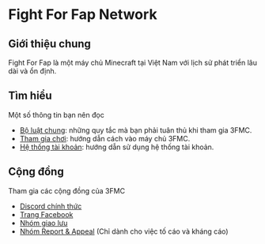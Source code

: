 # Fight For Fap Network

## Giới thiệu chung

Fight For Fap là một máy chủ Minecraft tại Việt Nam với lịch sử phát triển lâu dài và ổn định.

## Tìm hiểu

Một số thông tin bạn nên đọc

- [Bộ luật chung](common/rules.md): những quy tắc mà bạn phải tuân thủ khi tham gia 3FMC.
- [Tham gia chơi](guides/join.md): hướng dẫn cách vào máy chủ 3FMC.
- [Hệ thống tài khoản](guides/account.md): hướng dẫn sử dụng hệ thống tài khoản.

## Cộng đồng

Tham gia các cộng đồng của 3FMC

- [Discord chính thức](https://3fmc.com/discord)  
- [Trang Facebook](https://fb.com/fightforfap)  
- [Nhóm giao lưu](https://facebook.com/groups/LeagueOf3F)  
- [Nhóm Report & Appeal](https://facebook.com/groups/3fmcreportappeal/) (Chỉ dành cho việc tố cáo và kháng cáo)
